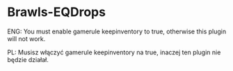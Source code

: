 <h1>Brawls-EQDrops</h1>
ENG: You must enable gamerule keepinventory to true, otherwise this plugin will not work.

PL: Musisz włączyć gamerule keepinventory na true, inaczej ten plugin nie będzie działał.
